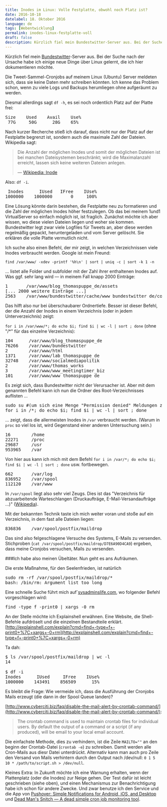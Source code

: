 ```yaml
---
title: Inodes im Linux: Volle Festplatte, obwohl noch Platz ist?
date: 2016-10-18
datelabel: 18. Oktober 2016
language: de
tags: [Webentwicklung]
permalink: inodes-linux-festplatte-voll
draft: false
description: Kürzlich fiel mein Bundestwitter-Server aus. Bei der Suche nach der Ursache habe ich einige neue Dinge über Linux gelernt, die ich hier dokumentieren möchte.
---
```


Kürzlich fiel mein [Bundestwitter](http://www.bundestwitter.de)-Server aus. Bei der Suche nach der Ursache habe ich einige neue Dinge über Linux gelernt, die ich hier dokumentieren möchte.

Die Tweet-Sammel-Cronjobs auf meinem Linux (Ubuntu) Server meldeten sich, dass sie keine Daten mehr schreiben könnten. Ich kenne das Problem schon, wenn zu viele Logs und Backups herumliegen ohne aufgeräumt zu werden.

Diesmal allerdings sagt `df -h`, es sei noch ordentlich Platz auf der Platte frei:

<pre>
Size    Used    Avail    Use%
 77G     50G      28G    65%</pre>

Nach kurzer Recherche stieß ich darauf, dass nicht nur der Platz auf der Festplatte begrenzt ist, sondern auch die maximale Zahl der Dateien. Wikipedia sagt:

> Die Anzahl der möglichen Inodes und somit der möglichen Dateien ist bei manchen Dateisystemen beschränkt; wird die Maximalanzahl erreicht, lassen sich keine weiteren Dateien anlegen.
>
> &mdash; [Wikipedia: Inode](https://de.wikipedia.org/wiki/Inode#Praxis)

Also: `df -i`.

<pre>
 Inodes      IUsed   IFree    IUse%
1000000    1000000       0     100%</pre>

Eine Lösung könnte darin bestehen, die Festplatte neu zu formatieren und die Zahl der möglichen Inodes höher festzulegen. Ob das bei meinem 1und1 VirtualServer so einfach möglich ist, ist fraglich. Zunächst möchte ich aber wissen, wo diese vielen Dateien liegen und woher sie kommen. Bundestwitter legt zwar viele Logfiles für Tweets an, aber diese werden regelmäßig gepackt, heruntergeladen und vom Server gelöscht. Sie erklären die volle Platte vermutlich nicht.

Ich suche also einen Befehl, der mir zeigt, in welchen Verzeichnissen viele Inodes verbraucht werden. Google ist mein Freund:

`find /var/www/ -xdev -printf '%h\n' | sort | uniq -c | sort -k 1 -n`

... listet alle Folder und subfolder mit der Zahl ihrer enthaltenen Inodes auf. Was ggf. sehr lang wird &mdash; in meinem Fall knapp 2000 Einträge:

<pre>
1       /var/www/blog_thomaspuppe_de/assets
[... 2000 weitere Einträge ...]
2563    /var/www/bundestwitter/cache/www_bundestwitter_de/connectionStatistics</pre>

Das hilft also nur bei überschaubarer Ordnertiefe. Besser ist dieser Befehl, der die Anzahl der Inodes in einem Verzeichnis (oder in jedem Unterverzeichnis) zeigt:

`for i in /var/www/*; do echo $i; find $i | wc -l | sort ; done` (ohne "/*" für das einzelne Verzeichnis):

<pre>
104      /var/www/blog_thomaspuppe_de
76266    /var/www/bundestwitter
2        /var/www/html
1371     /var/www/lab_thomaspuppe_de
32748    /var/www/socialmediapolitik
2        /var/www/thomas_works
3        /var/www/www_meetingtimer_biz
101      /var/www/www_thomaspuppe_de
</pre>

Es zeigt sich, dass Bundestwitter nicht der Verursacher ist. Aber mit dem genannten Befehl kann ich nun die Ordner des Root-Verzeichnisses auflisten ...

<pre>sudo su #(um sich eine Menge "Permission denied" Meldungen zu sparen)
for i in /*; do echo $i; find $i | wc -l | sort ; done</pre>

... zeigt, dass die allermeisten Inodes in `/var` verbraucht werden. (Warum in `proc` so viel los ist, wird Gegenstand einer anderen Untersuchung sein.)

<pre>
16        /home
22271     /proc
29687     /usr
953965    /var
</pre>

Von hier aus kann ich mich mit dem Befehl `for i in /var/*; do echo $i; find $i | wc -l | sort ; done` usw. fortbewegen.

<pre>
662       /var/log
836952    /var/spool
112120    /var/www
</pre>

In `/var/spool` liegt also sehr viel Zeugs. Dies ist das "Verzeichnis für abzuarbeitende Warteschlangen (Druckaufträge, E-Mail-Versandaufträge …)"
([Wikipedia](https://de.wikipedia.org/wiki/Filesystem_Hierarchy_Standard)).

Mit der bekannten Technik taste ich mich weiter voran und stoße auf ein Verzeichnis, in dem fast alle Dateien liegen:

<pre>836836    /var/spool/postfix/maildrop</pre>

Das sind also felgeschlagene Versuche des Systems, E-Mails zu versenden. Stichproben (`cat /var/spool/postfix/maildrop/D7E6A90D4CA9`) ergeben, dass meine Cronjobs versuchen, Mails zu versenden.

###Ich habe also meinen Übeltäter. Nun geht es ans Aufräumen.

Die erste Maßnahme, für den Seelenfrieden, ist natürlich

<pre>sudo rm -rf /var/spool/postfix/maildrop/*
bash: /bin/rm: Argument list too long</pre>

Eine schnelle Suche führt mich auf`[sysadminslife.com](http://www.sysadminslife.com/linux/bash-binrm-die-argumentliste-ist-zu-lang/), wo folgender Befehl vorgeschlagen wird:

<pre>find -type f -print0 | xargs -0 rm</pre>

An der Stelle möchte ich Explainshell erwähnen. Eine Website, die Shell-Befehle aufdröselt und die einzelnen Bestandteile erklärt. [http://explainshell.com/explain?cmd=find+-type+f+-print0+%7C+xargs+-0+rm](http://explainshell.com/explain?cmd=find+-type+f+-print0+%7C+xargs+-0+rm)

Ta dah:

<pre>$ ls /var/spool/postfix/maildrop | wc -l
14

$ df -i
Inodes      IUsed     IFree    IUse%
1000000    143491    856509      15%
</pre>


Es bleibt die Frage: Wie vermeide ich, dass die Ausführung der Cronjobs Mails erzeugt (die dann in der Spool Queue landen)?



[http://www.cyberciti.biz/faq/disable-the-mail-alert-by-crontab-command/](http://www.cyberciti.biz/faq/disable-the-mail-alert-by-crontab-command/):

> The crontab command is used to maintain crontab files for individual users. By default the output of a command or a script (if any produced), will be email to your local email account.

Die einfachste Methode, dies zu verhindern, ist die Zeile `MAILTO=""` an den beginn der Crontab-Datei (`crontab -e`) zu schreiben. Damit werden alle Cron-Mails aus diesr Datei unterdrückt. Alternativ kann man auch pro Zeile den Versand von Mails verhintern durch den Output nach /dev/null: `0 1 5 10 * /path/to/script.sh > /dev/null`.

Kleines Extra: In Zukunft möchte ich eine Warnung erhalten, wenn der Plattenplatz (oder die Inodes) zur Neige gehen. Der Test dafür ist leicht geschrieben (siehe oben), und einen Mechanismus zur Benachrichtigung habe ich schon für andere Zwecke. Und zwar benutze ich den Service und die App von [Pushover: Simple Notifications for Android, iOS, and Desktop](https://www.pushover.net) und [Dead Man's Snitch — A dead simple cron job monitoring tool](https://deadmanssnitch.com/).
